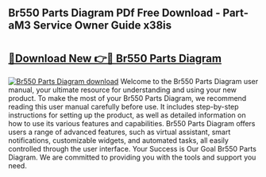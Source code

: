 ## Br550 Parts Diagram PDf Free Download - Part-aM3 Service Owner Guide x38is

# <h2><a href="http://dfntiu9.blite.top/?on=Br550+Parts+Diagram">🔗Download New 👉🔴 Br550 Parts Diagram</a></h2>

[![Br550 Parts Diagram download](https://i.imgur.com/lujVjoI.png)](http://dfntiu9.blite.top/?on=Br550+Parts+Diagram)
Welcome to the Br550 Parts Diagram user manual, your ultimate resource for understanding and using your new product. To make the most of your Br550 Parts Diagram, we recommend reading this user manual carefully before use. It includes step-by-step instructions for setting up the product, as well as detailed information on how to use its various features and capabilities. Br550 Parts Diagram offers users a range of advanced features, such as virtual assistant, smart notifications, customizable widgets, and automated tasks, all easily controlled through the user interface. Your Success is Our Goal Br550 Parts Diagram. We are committed to providing you with the tools and support you need.
